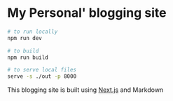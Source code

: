 
# My Personal' blogging site


```bash
# to run locally
npm run dev

# to build
npm run build

# to serve local files
serve -s ./out -p 8000

```

This blogging site is built using [Next.js](https://nextjs.org/) and Markdown
